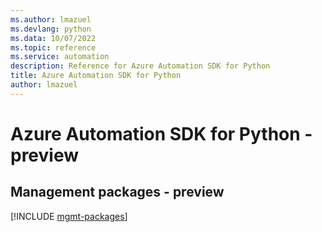 ```yaml
---
ms.author: lmazuel
ms.devlang: python
ms.data: 10/07/2022
ms.topic: reference
ms.service: automation
description: Reference for Azure Automation SDK for Python
title: Azure Automation SDK for Python
author: lmazuel
---
```

# Azure Automation SDK for Python - preview

## Management packages - preview
[!INCLUDE [mgmt-packages](automation-mgmt-index.md)]